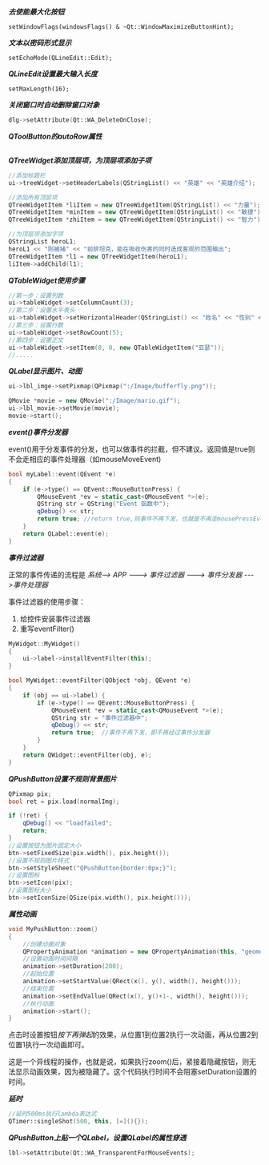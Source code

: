 ***去使能最大化按钮***

```
setWindowFlags(windowsFlags() & ~Qt::WindowMaximizeButtonHint);
```



***文本以密码形式显示***

```
setEchoMode(QLineEdit::Edit);
```



***QLineEdit设置最大输入长度***

```
setMaxLength(16);
```



***关闭窗口时自动删除窗口对象***

```c++
dlg->setAttribute(Qt::WA_DeleteOnClose);
```



***QToolButton的autoRow属性***

```c++

```



***QTreeWidget添加顶层项，为顶层项添加子项***

```c++
//添加标题栏
ui->treeWidget->setHeaderLabels(QStringList() << "英雄" << "英雄介绍");

//添加所有顶层项
QTreeWidgetItem *liItem = new QTreeWidgetItem(QStringList() << "力量");
QTreeWidgetItem *minItem = new QTreeWidgetItem(QStringList() << "敏捷");
QTreeWidgetItem *zhiItem = new QTreeWidgetItem(QStringList() << "智力");

//为顶层项添加字项
QStringList heroL1;
heroL1 << "刚被捕" << "前排坦克，能在吸收伤害的同时造成客观的范围输出";
QTreeWidgetItem *l1 = new QTreeWidgetItem(heroL1);
liItem->addChild(l1);
```



***QTableWidget使用步骤***

```c++
//第一步：设置列数
ui->tableWidget->setColumnCount(3);
//第二步：设置水平表头
ui->tableWidget->setHorizontalHeader(QStringList() << "姓名" << "性别" << "年龄");
//第三步：设置行数
ui->tableWidget->setRowCount(5);
//第四步：设置正文
ui->tableWidget->setItem(0, 0, new QTableWidgetItem("亚瑟"));
//.....
```



***QLabel显示图片、动图***

```c++
ui->lbl_imge->setPixmap(QPixmap(":/Image/bufferfly.png"));

QMovie *movie = new QMovie(":/Image/mario.gif");
ui->lbl_movie->setMovie(movie);
movie->start();
```



***event()事件分发器***

event()用于分发事件的分发，也可以做事件的拦截，但不建议。返回值是true则不会走相应的事件处理器（如mouseMoveEvent)

```c++
bool myLabel::event(QEvent *e)
{
    if (e->type() == QEvent::MouseButtonPress) {
        QMouseEvent *ev = static_cast<QMouseEvent *>(e);
        QString str = QString("Event 函数中");
        qDebug() << str;
        return true; //return true,则事件不再下发，也就是不再走mousePressEvent()了
    }
    return QLabel::event(e);
}
```



***事件过滤器***

正常的事件传递的流程是 *系统--> APP --->  事件过滤器 ---> 事件分发器 --->事件处理器*

事件过滤器的使用步骤：

1. 给控件安装事件过滤器
2. 重写eventFilter()

```c++
MyWidget::MyWidget()
{
    ui->label->installEventFilter(this);
}

bool MyWidget::eventFilter(QObject *obj, QEvent *e)
{
    if (obj == ui->label) {
        if (e->type() == QEvent::MouseButtonPress) {
            QMouseEvent *ev = static_cast<QMouseEvent *>(e);
            QString str = "事件过滤器中";
            qDebug() << str;
            return true;  //事件不再下发，即不再经过事件分发器
        }
    }
    return QWidget::eventFilter(obj, e);
}
```



***QPushButton设置不规则背景图片***

```c++
QPixmap pix;
bool ret = pix.load(normalImg);

if (!ret) {
    qDebug() << "loadfailed";
    return;
}
//设置按钮为图片固定大小
btn->setFixedSize(pix.width(), pix.height());
//设置不规则图片样式
btn->setStyleSheet("QPushButton{border:0px;}");
//设置图标
btn->setIcon(pix);
//设置图标大小
btn->setIconSize(QSize(pix.width(), pix.height()));
```



***属性动画***

```c++
void MyPushButton::zoom()
{
    //创建动画对象
    QPropertyAnimation *animation = new QPropertyAnimation(this, "geometry");
    //设置动画时间间隔
    animation->setDuration(200);
    //起始位置
    animation->setStartValue(QRect(x(), y(), width(), height()));
    //结束位置
    animation->setEndVallue(QRect(x(), y()+1-, width(), height()));
    //执行动画
    animation->start();
}
```

点击时设置按钮*按下再弹起*的效果，从位置1到位置2执行一次动画，再从位置2到位置1执行一次动画即可。

这是一个异线程的操作，也就是说，如果执行zoom()后，紧接着隐藏按钮，则无法显示动画效果，因为被隐藏了。这个代码执行时间不会阻塞setDuration设置的时间。



***延时***

```c++
//延时500ms执行lambda表达式
QTimer::singleShot(500, this, [=](){});
```



***QPushButton上贴一个QLabel，设置QLabel的属性穿透***

```c++
lbl->setAttribute(Qt::WA_TransparentForMouseEvents);
```

